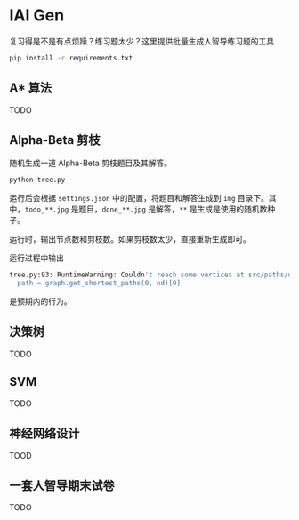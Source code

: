 # IAI Gen
复习得是不是有点烦躁？练习题太少？这里提供批量生成人智导练习题的工具

```bash
pip install -r requirements.txt
```

## A* 算法

TODO

## Alpha-Beta 剪枝

随机生成一道 Alpha-Beta 剪枝题目及其解答。

```bash
python tree.py
```
运行后会根据 `settings.json` 中的配置，将题目和解答生成到 `img` 目录下。其中，`todo_**.jpg` 是题目，`done_**.jpg` 是解答，`**` 是生成是使用的随机数种子。

运行时，输出节点数和剪枝数。如果剪枝数太少，直接重新生成即可。

运行过程中输出
```bash
tree.py:93: RuntimeWarning: Couldn't reach some vertices at src/paths/unweighted.c:368
  path = graph.get_shortest_paths(0, nd)[0]
```
是预期内的行为。

## 决策树

TODO

## SVM

TODO

## 神经网络设计

TOOD

## 一套人智导期末试卷

TODO
